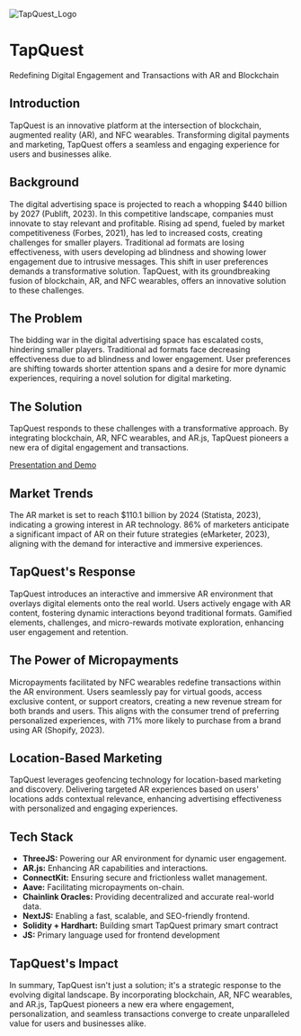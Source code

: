 ![TapQuest_Logo](https://github.com/TechieTeee/tapquest/assets/100870737/283fc5a5-0cce-4bfc-8654-2c6057fc7846)

# TapQuest
Redefining Digital Engagement and Transactions with AR and Blockchain

## Introduction
TapQuest is an innovative platform at the intersection of blockchain, augmented reality (AR), and NFC wearables. Transforming digital payments and marketing, TapQuest offers a seamless and engaging experience for users and businesses alike.

## Background
The digital advertising space is projected to reach a whopping $440 billion by 2027 (Publift, 2023). In this competitive landscape, companies must innovate to stay relevant and profitable. Rising ad spend, fueled by market competitiveness (Forbes, 2021), has led to increased costs, creating challenges for smaller players. Traditional ad formats are losing effectiveness, with users developing ad blindness and showing lower engagement due to intrusive messages. This shift in user preferences demands a transformative solution. TapQuest, with its groundbreaking fusion of blockchain, AR, and NFC wearables, offers an innovative solution to these challenges.

## The Problem
The bidding war in the digital advertising space has escalated costs, hindering smaller players. Traditional ad formats face decreasing effectiveness due to ad blindness and lower engagement. User preferences are shifting towards shorter attention spans and a desire for more dynamic experiences, requiring a novel solution for digital marketing.

## The Solution
TapQuest responds to these challenges with a transformative approach. By integrating blockchain, AR, NFC wearables, and AR.js, TapQuest pioneers a new era of digital engagement and transactions.

[Presentation and Demo](https://www.canva.com/design/DAF6iFxpyko/2yvJ2ag0SOhJf_v-edNVEQ/view?utm_content=DAF6iFxpyko&utm_campaign=designshare&utm_medium=link&utm_source=editor)

## Market Trends
The AR market is set to reach $110.1 billion by 2024 (Statista, 2023), indicating a growing interest in AR technology. 86% of marketers anticipate a significant impact of AR on their future strategies (eMarketer, 2023), aligning with the demand for interactive and immersive experiences.

## TapQuest's Response
TapQuest introduces an interactive and immersive AR environment that overlays digital elements onto the real world. Users actively engage with AR content, fostering dynamic interactions beyond traditional formats. Gamified elements, challenges, and micro-rewards motivate exploration, enhancing user engagement and retention.

## The Power of Micropayments
Micropayments facilitated by NFC wearables redefine transactions within the AR environment. Users seamlessly pay for virtual goods, access exclusive content, or support creators, creating a new revenue stream for both brands and users. This aligns with the consumer trend of preferring personalized experiences, with 71% more likely to purchase from a brand using AR (Shopify, 2023).

## Location-Based Marketing
TapQuest leverages geofencing technology for location-based marketing and discovery. Delivering targeted AR experiences based on users' locations adds contextual relevance, enhancing advertising effectiveness with personalized and engaging experiences.

## Tech Stack
- **ThreeJS:** Powering our AR environment for dynamic user engagement.
- **AR.js:** Enhancing AR capabilities and interactions.
- **ConnectKit:** Ensuring secure and frictionless wallet management.
- **Aave:** Facilitating micropayments on-chain.
- **Chainlink Oracles:** Providing decentralized and accurate real-world data.
- **NextJS:** Enabling a fast, scalable, and SEO-friendly frontend.
- **Solidity + Hardhart:** Building smart TapQuest primary smart contract
- **JS:** Primary language used for frontend development

## TapQuest's Impact
In summary, TapQuest isn't just a solution; it's a strategic response to the evolving digital landscape. By incorporating blockchain, AR, NFC wearables, and AR.js, TapQuest pioneers a new era where engagement, personalization, and seamless transactions converge to create unparalleled value for users and businesses alike.

